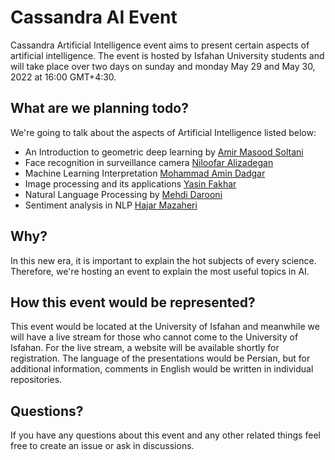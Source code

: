 # Cassandra AI Event
Cassandra Artificial Intelligence event aims to present certain aspects of artificial intelligence. The event is hosted by Isfahan University students and will take place over two days on sunday and monday May 29 and May 30, 2022 at 16:00 GMT+4:30.  

## What are we planning todo?
We're going to talk about the aspects of Artificial Intelligence listed below:
- An Introduction to geometric deep learning by [Amir Masood Soltani](https://github.com/a01m01s)
- Face recognition in surveillance camera [Niloofar Alizadegan](https://www.kaggle.com/niloofaralizadegan)
- Machine Learning Interpretation [Mohammad Amin Dadgar](https://github.com/amindadgar)
- Image processing and its applications [Yasin Fakhar](https://github.com/yasinfakhar)
- Natural Language Processing by [Mehdi Darooni](https://github.com/mhdi1997)
- Sentiment analysis in NLP [Hajar Mazaheri](https://github.com/hajar817)

## Why?
In this new era, it is important to explain the hot subjects of every science. Therefore, we're hosting an event to explain the most useful topics in AI.

## How this event would be represented?
This event would be located at the University of Isfahan and meanwhile we will have a live stream for those who cannot come to the University of Isfahan. For the live stream, a website will be available shortly for registration. The language of the presentations would be Persian, but for additional information, comments in English would be written in individual repositories.

## Questions?
If you have any questions about this event and any other related things feel free to create an issue or ask in discussions.

<!--

**Here are some ideas to get you started:**

🙋‍♀️ A short introduction - what is your organization all about?
🌈 Contribution guidelines - how can the community get involved?
👩‍💻 Useful resources - where can the community find your docs? Is there anything else the community should know?
🍿 Fun facts - what does your team eat for breakfast?
🧙 Remember, you can do mighty things with the power of [Markdown](https://docs.github.com/github/writing-on-github/getting-started-with-writing-and-formatting-on-github/basic-writing-and-formatting-syntax)
-->
